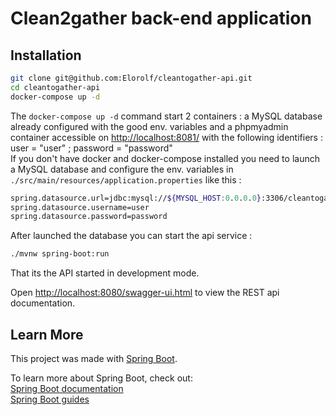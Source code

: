 # Clean2gather back-end application

## Installation

```sh
git clone git@github.com:Elorolf/cleantogather-api.git
cd cleantogather-api
docker-compose up -d
```
The `docker-compose up -d` command start 2 containers : a MySQL database already configured with the good env. variables and a phpmyadmin container accessible on [http://localhost:8081/](http://localhost:8081/) with the following identifiers : user = "user" ; password = "password" <br />
If you don't have docker and docker-compose installed you need to launch a MySQL database and configure the env. variables in ``./src/main/resources/application.properties`` like this :

```sh
spring.datasource.url=jdbc:mysql://${MYSQL_HOST:0.0.0.0}:3306/cleantogather
spring.datasource.username=user
spring.datasource.password=password
```

After launched the database you can start the api service :
```sh
./mvnw spring-boot:run
```

That its the API started in development mode.<br />

Open [http://localhost:8080/swagger-ui.html](http://localhost:8080/swagger-ui.html) to view the REST api documentation.

## Learn More

This project was made with [Spring Boot](https://spring.io/projects/spring-boot).

To learn more about Spring Boot, check out:</br> 
[Spring Boot documentation](https://docs.spring.io/spring/docs/current/spring-framework-reference/)</br>
[Spring Boot guides](https://spring.io/guides)
